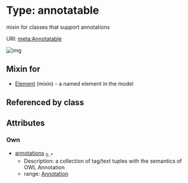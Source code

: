 
# Type: annotatable


mixin for classes that support annotations

URI: [meta:Annotatable](https://w3id.org/biolink/biolinkml/meta/Annotatable)


![img](http://yuml.me/diagram/nofunky;dir:TB/class/[Annotation],[Annotation]<annotations%200..*-++[Annotatable],[Element]uses%20-.->[Annotatable],[Element])

## Mixin for

 * [Element](Element.md) (mixin)  - a named element in the model

## Referenced by class


## Attributes


### Own

 * [annotations](annotations.md)  <sub>0..*</sub>
    * Description: a collection of tag/text tuples with the semantics of OWL Annotation
    * range: [Annotation](Annotation.md)
